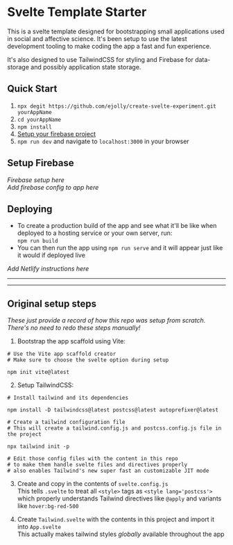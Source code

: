 # Svelte Template Starter

This is a svelte template designed for bootstrapping small applications used in social and affective science. It's been setup to use the latest development tooling to make coding the app a fast and fun experience.

It's also designed to use TailwindCSS for styling and Firebase for data-storage and possibly application state storage.

## Quick Start

1. `npx degit https://github.com/ejolly/create-svelte-experiment.git yourAppName`
2. `cd yourAppName`
3. `npm install`
4. [Setup your firebase project](#setup-firebase)
4. `npm run dev` and navigate to `localhost:3000` in your browser


## Setup Firebase

*Firebase setup here*  
*Add firebase config to app here*

## Deploying

- To create a production build of the app and see what it'll be like when deployed to a hosting service or your own server, run:  
`npm run build`  
- You can then run the app using `npm run serve` and it will appear just like it would if deployed live

*Add Netlify instructions here*


---
---
## Original setup steps

*These just provide a record of how this repo was setup from scratch. There's no need to redo these steps manually!*

1. Bootstrap the app scaffold using Vite:  
```
# Use the Vite app scaffold creator
# Make sure to choose the svelte option during setup

npm init vite@latest
```

2. Setup TailwindCSS:  
```
# Install tailwind and its dependencies

npm install -D tailwindcss@latest postcss@latest autoprefixer@latest

# Create a tailwind configuration file
# This will create a tailwind.config.js and postcss.config.js file in the project

npx tailwind init -p

# Edit those config files with the content in this repo
# to make them handle svelte files and directives properly
# also enables Tailwind's new super fast an customizable JIT mode

```

3. Create and copy in the contents of `svelte.config.js`  
This tells `.svelte` to treat all `<style>` tags as `<style lang='postcss'>` which properly understands Tailwind directives like `@apply` and variants like `hover:bg-red-500`

4. Create `Tailwind.svelte` with the contents in this project and import it into `App.svelte`  
This actually makes tailwind styles *globally* available throughout the app